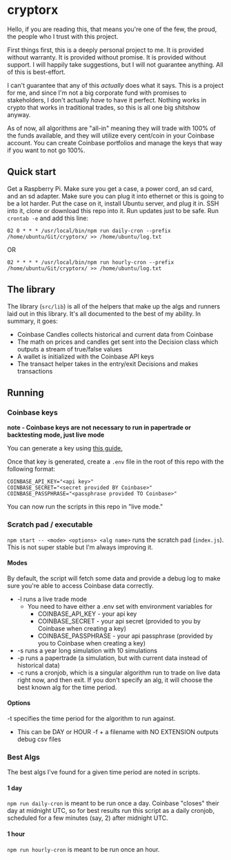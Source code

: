 # cryptorx

Hello, if you are reading this, that means you're one of the few, the proud, the people who I trust with this project.

First things first, this is a deeply personal project to me. It is provided without warranty. It is provided without promise. It is provided without support. I will happily take suggestions, but I will not guarantee anything. All of this is best-effort.

I can't guarantee that any of this _actually_ does what it says. This is a project for me, and since I'm not a big corporate fund with promises to stakeholders, I don't actually _have_ to have it perfect. Nothing works in crypto that works in traditional trades, so this is all one big shitshow anyway.

As of now, all algorithms are "all-in" meaning they will trade with 100% of the funds available, and they will utilize every cent/coin in your Coinbase account. You can create Coinbase portfolios and manage the keys that way if you want to not go 100%.

## Quick start
Get a Raspberry Pi. Make sure you get a case, a power cord, an sd card, and an sd adapter. Make sure you can plug it into ethernet or this is going to be a lot harder. Put the case on it, install Ubuntu server, and plug it in. SSH into it, clone or download this repo into it. Run updates just to be safe. Run `crontab -e` and add this line:
```
02 0 * * * /usr/local/bin/npm run daily-cron --prefix /home/ubuntu/Git/cryptorx/ >> /home/ubuntu/log.txt
```

OR

```
02 * * * * /usr/local/bin/npm run hourly-cron --prefix /home/ubuntu/Git/cryptorx/ >> /home/ubuntu/log.txt
```

## The library
The library (`src/lib`) is all of the helpers that make up the algs and runners laid out in this library. It's all documented to the best of my ability. In summary, it goes:
 - Coinbase Candles collects historical and current data from Coinbase
 - The math on prices and candles get sent into the Decision class which outputs a stream of true/false values
 - A wallet is initialized with the Coinbase API keys
 - The transact helper takes in the entry/exit Decisions and makes transactions

## Running

### Coinbase keys
**note - Coinbase keys are not necessary to run in papertrade or backtesting mode, just live mode**

You can generate a key using [this guide.](https://help.coinbase.com/en/pro/other-topics/api/how-do-i-create-an-api-key-for-coinbase-pro)

Once that key is generated, create a `.env` file in the root of this repo with the following format:
```
COINBASE_API_KEY="<api key>"
COINBASE_SECRET="<secret provided BY Coinbase>"
COINBASE_PASSPHRASE="<passphrase provided TO Coinbase>"
```

You can now run the scripts in this repo in "live mode."

### Scratch pad / executable
`npm start -- <mode> <options> <alg name>` runs the scratch pad (`index.js`). This is not super stable but I'm always improving it.

#### Modes
By default, the script will fetch some data and provide a debug log to make sure you're able to access Coinbase data correctly.

* -l runs a live trade mode
  * You need to have either a .env set with environment variables for
    * COINBASE_API_KEY - your api key
    * COINBASE_SECRET - your api secret (provided to you by Coinbase when creating a key)
    * COINBASE_PASSPHRASE - your api passphrase (provided by you to Coinbase when creating a key)
* -s runs a year long simulation with 10 simulations
* -p runs a papertrade (a simulation, but with current data instead of historical data)
* -c runs a cronjob, which is a singular algorithm run to trade on live data right now, and then exit. If you don't specify an alg, it will choose the best known alg for the time period. 

#### Options
-t specifies the time period for the algorithm to run against.
  * This can be DAY or HOUR
-f + a filename with NO EXTENSION outputs debug csv files

### Best Algs
The best algs I've found for a given time period are noted in scripts.

#### 1 day
`npm run daily-cron` is meant to be run once a day. Coinbase "closes" their day at midnight UTC, so for best results run this script as a daily cronjob, scheduled for a few minutes (say, 2) after midnight UTC.

#### 1 hour 
`npm run hourly-cron` is meant to be run once an hour.
